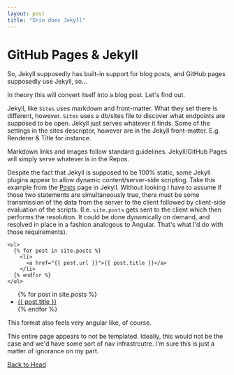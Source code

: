 ```yaml
---
layout: post
title: "Shin does Jekyll"
---
```


# GitHub Pages & Jekyll

So, Jekyll supposedly has built-in support for blog posts, and GitHub pages supposedly use Jekyll, so...

In theory this will convert itself into a blog post.  Let's find out.

Jekyll, like `Sites` uses markdown and front-matter.  What they set there is different, however.  `Sites` uses a db/sites file to discover what endpoints are supposed to be open.  Jekyll just serves whatever it finds.  Some of the settings in the sites descriptor, however are in the Jekyll front-matter.  E.g. Renderer & Title for instance.

Markdown links and images follow standard guidelines.  Jekyll/GitHub Pages will simply serve whatever is in the Repos.

Despite the fact that Jekyll is supposed to be 100% static, some Jekyll plugins appear to allow dynamic content/server-side scripting.  Take this example from the [Posts](https://jekyllrb.com/docs/posts/) page in Jekyll.  Without looking I have to assume if those two statements are simultaneously true, there must be some transmission of the data from the server to the client followed by client-side evaluation of the scripts.  (I.e. `site.posts` gets sent to the client which then performs the resolution.  It could be done dynamically on demand, and resolved in place in a fashion analogous to Angular.  That's what I'd do with those requirements).

    <ul>
      {% for post in site.posts %}
        <li>
          <a href="{{ post.url }}">{{ post.title }}</a>
        </li>
      {% endfor %}
    </ul>

<ul>
  {% for post in site.posts %}
    <li>
      <a href="{{ post.url }}">{{ post.title }}</a>
    </li>
  {% endfor %}
</ul>

This format also feels very angular like, of course.

This entire page appears to not be templated.  Ideally, this would not be the case and we'd have some sort of nav infrastrcutre.  I'm sure this is just a matter of ignorance on my part.

[Back to Head](README.md)

